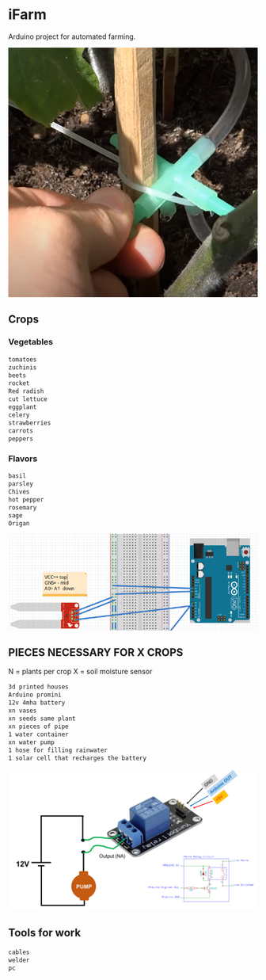 # iFarm
Arduino project for automated farming.

![](/images/water_closing.png)

## Crops
### Vegetables
    tomatoes
    zuchinis
    beets
    rocket
    Red radish
    cut lettuce
    eggplant
    celery
    strawberries
    carrots
    peppers

### Flavors
    basil
    parsley
    Chives
    hot pepper
    rosemary
    sage
    Origan

![](/images/soil_moisture_sensor.png)


## PIECES NECESSARY FOR X CROPS 
N = plants per crop
X = soil moisture sensor

    3d printed houses
    Arduino promini
    12v 4mha battery
    xn vases
    xn seeds same plant
    xn pieces of pipe
    1 water container
    xn water pump
    1 hose for filling rainwater
    1 solar cell that recharges the battery

![](/images/relay_blueprint.png)

## Tools for work
    cables
    welder
    pc
